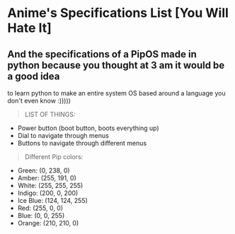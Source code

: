 # Anime's Specifications List [You Will Hate It]
## And the specifications of a PipOS made in python because you thought at 3 am it would be a good idea
to learn python to make an entire system OS based around a language you don't even know :)))))

> LIST OF THINGS:
- Power button (boot button, boots everything up)
- Dial to navigate through menus
- Buttons to navigate through different menus


> Different Pip colors:
- Green: (0, 238, 0)
- Amber: (255, 191, 0)
- White: (255, 255, 255)
- Indigo: (200, 0, 200)
- Ice Blue: (124, 124, 255)
- Red: (255, 0, 0)
- Blue: (0, 0, 255)
- Orange: (210, 210, 0)